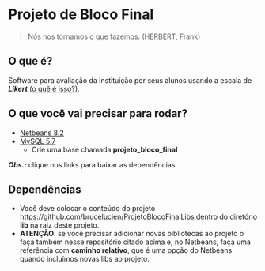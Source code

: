 # Projeto de Bloco Final

> Nós nos tornamos o que fazemos. (HERBERT, Frank)
 
## O que é?

Software para avaliação da instituição por seus alunos usando a escala de ***Likert*** ([o quê é isso?](https://pt.wikipedia.org/wiki/Escala_Likert)).

## O que você vai precisar para rodar?

 - [Netbeans 8.2](https://netbeans.org/downloads/)
 - [MySQL 5.7](https://dev.mysql.com/downloads/mysql/)
	 - Crie uma base chamada **projeto_bloco_final**

***Obs.:*** clique nos links para baixar as dependências.

## Dependências

 - Você deve colocar o conteúdo do projeto https://github.com/brucelucien/ProjetoBlocoFinalLibs dentro do diretório **lib** na raiz deste projeto.
 - **ATENÇÃO**: se você precisar adicionar novas bibliotecas ao projeto o faça também nesse repositório citado acima e, no Netbeans, faça uma referência com **caminho relativo**, que é uma opção do Netbeans quando incluímos novas libs ao projeto.
